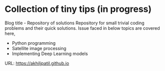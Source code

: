 # Collection of tiny tips (in progress)
Blog title - Repository of solutions
Repository for small trivial coding problems and their quick solutions.
Issue faced in below topics are covered here,
- Python programming
- Satellite image processing 
- Implementing Deep Learning models


URL: https://akhiljpatil.github.io

